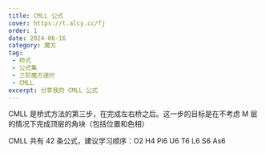 ```yaml
---
title: CMLL 公式
cover: https://t.alcy.cc/fj
order: 1
date: 2024-06-16
category: 魔方
tag: 
 - 桥式
 - 公式集
 - 三阶魔方速拧
 - CMLL
excerpt: 分享我的 CMLL 公式
---
```


CMLL 是桥式方法的第三步，在完成左右桥之后。这一步的目标是在不考虑 M 层的情况下完成顶层的角块（包括位置和色相）

CMLL 共有 42 条公式，建议学习顺序：O2 H4 Pi6 U6 T6 L6 S6 As6
